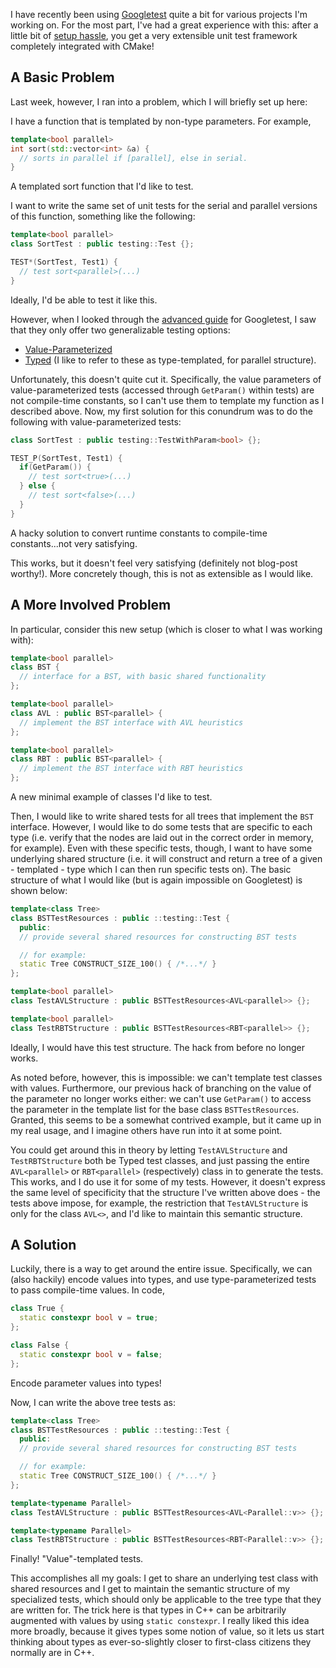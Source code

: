 I have recently been using [Googletest](https://github.com/google/googletest) quite a bit for various projects I'm working on. For the most part, I've had a great experience with this: after a little bit of [setup hassle](https://github.com/google/googletest/blob/master/googletest/README.md#incorporating-into-an-existing-cmake-project), you get a very extensible unit test framework completely integrated with CMake!

## A Basic Problem
Last week, however, I ran into a problem, which I will briefly set up here:

I have a function that is templated by non-type parameters. For example,

```cpp
template<bool parallel>
int sort(std::vector<int> &a) {
  // sorts in parallel if [parallel], else in serial.
}
```
<span class="caption">A templated sort function that I'd like to test.</span>

I want to write the same set of unit tests for the serial and parallel versions of this function, something like the following:

```cpp
template<bool parallel>
class SortTest : public testing::Test {};

TEST*(SortTest, Test1) {
  // test sort<parallel>(...)
}
```
<span class="caption">Ideally, I'd be able to test it like this.</span>

However, when I looked through the [advanced guide](https://github.com/google/googletest/blob/master/docs/advanced.md) for Googletest, I saw that they only offer two generalizable testing options: 

- [Value-Parameterized](https://github.com/google/googletest/blob/master/docs/advanced.md#value-parameterized-tests)
- [Typed](https://github.com/google/googletest/blob/master/docs/advanced.md#typed-tests) (I like to refer to these as type-templated, for parallel structure). 

Unfortunately, this doesn't quite cut it. Specifically, the value parameters of value-parameterized tests (accessed through `GetParam()` within tests) are not compile-time constants, so I can't use them to template my function as I described above. Now, my first solution for this conundrum was to do the following with value-parameterized tests:

```cpp
class SortTest : public testing::TestWithParam<bool> {};

TEST_P(SortTest, Test1) {
  if(GetParam()) {
    // test sort<true>(...)
  } else {
    // test sort<false>(...)
  }
}
```
<span class="caption">A hacky solution to convert runtime constants to compile-time constants...not very satisfying.</span>

This works, but it doesn't feel very satisfying (definitely not blog-post worthy!). More concretely though, this is not as extensible as I would like. 

## A More Involved Problem
In particular, consider this new setup (which is closer to what I was working with):

```cpp
template<bool parallel>
class BST {
  // interface for a BST, with basic shared functionality
};

template<bool parallel>
class AVL : public BST<parallel> {
  // implement the BST interface with AVL heuristics
};

template<bool parallel>
class RBT : public BST<parallel> {
  // implement the BST interface with RBT heuristics
};
```
<span class="caption">A new minimal example of classes I'd like to test.</span>

Then, I would like to write shared tests for all trees that implement the `BST` interface. However, I would like to do some tests that are specific to each type (i.e. verify that the nodes are laid out in the correct order in memory, for example). Even with these specific tests, though, I want to have some underlying shared structure (i.e. it will construct and return a tree of a given - templated - type which I can then run specific tests on). The basic structure of what I would like (but is again impossible on Googletest) is shown below:

```cpp
template<class Tree>
class BSTTestResources : public ::testing::Test {
  public:
  // provide several shared resources for constructing BST tests

  // for example:
  static Tree CONSTRUCT_SIZE_100() { /*...*/ }
};

template<bool parallel>
class TestAVLStructure : public BSTTestResources<AVL<parallel>> {};

template<bool parallel>
class TestRBTStructure : public BSTTestResources<RBT<parallel>> {};
```
<span class="caption">Ideally, I would have this test structure. The hack from before no longer works.</span>

As noted before, however, this is impossible: we can't template test classes with values. Furthermore, our previous hack of branching on the value of the parameter no longer works either: we can't use `GetParam()` to access the parameter in the template list for the base class `BSTTestResources`. Granted, this seems to be a somewhat contrived example, but it came up in my real usage, and I imagine others have run into it at some point.

You could get around this in theory by letting `TestAVLStructure` and `TestRBTStructure` both be Typed test classes, and just passing the entire `AVL<parallel>` or `RBT<parallel>` (respectively) class in to generate the tests. This works, and I do use it for some of my tests. However, it doesn't express the same level of specificity that the structure I've written above does - the tests above impose, for example, the restriction that `TestAVLStructure` is only for the class `AVL<>`, and I'd like to maintain this semantic structure.

## A Solution
Luckily, there is a way to get around the entire issue. Specifically, we can (also hackily) encode values into types, and use type-parameterized tests to pass compile-time values. In code,

```cpp
class True {
  static constexpr bool v = true;
};

class False {
  static constexpr bool v = false;
};
```
<span class="caption">Encode parameter values into types!</span>

Now, I can write the above tree tests as:

```cpp
template<class Tree>
class BSTTestResources : public ::testing::Test {
  public:
  // provide several shared resources for constructing BST tests

  // for example:
  static Tree CONSTRUCT_SIZE_100() { /*...*/ }
};

template<typename Parallel>
class TestAVLStructure : public BSTTestResources<AVL<Parallel::v>> {};

template<typename Parallel>
class TestRBTStructure : public BSTTestResources<RBT<Parallel::v>> {};
```
<span class="caption">Finally! "Value"-templated tests. </span>

This accomplishes all my goals: I get to share an underlying test class with shared resources and I get to maintain the semantic structure of my specialized tests, which should only be applicable to the tree type that they are written for. The trick here is that types in C++ can be arbitrarily augmented with values by using `static constexpr`. I really liked this idea more broadly, because it gives types some notion of value, so it lets us start thinking about types as ever-so-slightly closer to first-class citizens they normally are in C++.
